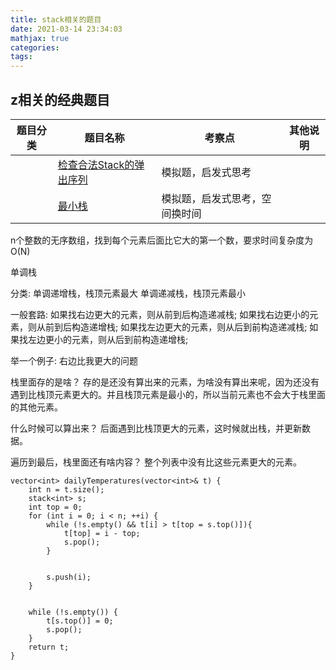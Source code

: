 ```yaml
---
title: stack相关的题目
date: 2021-03-14 23:34:03
mathjax: true
categories:
tags: 
---
```


## z相关的经典题目

|  题目分类 | 题目名称 |考察点   |其他说明|
|  ----  | ---- |----  |----  |
| | [检查合法Stack的弹出序列](../isPopOrder.html)  |模拟题，启发式思考|
| | [最小栈](../minStack.html)  |模拟题，启发式思考，空间换时间|

n个整数的无序数组，找到每个元素后面比它大的第一个数，要求时间复杂度为O(N)



单调栈

分类: 
单调递增栈，栈顶元素最大
单调递减栈，栈顶元素最小

一般套路:
如果找右边更大的元素，则从前到后构造递减栈;
如果找右边更小的元素，则从前到后构造递增栈;
如果找左边更大的元素，则从后到前构造递减栈;
如果找左边更小的元素，则从后到前构造递增栈;

举一个例子: 右边比我更大的问题

栈里面存的是啥？
存的是还没有算出来的元素，为啥没有算出来呢，因为还没有遇到比栈顶元素更大的。并且栈顶元素是最小的，所以当前元素也不会大于栈里面的其他元素。

什么时候可以算出来？
后面遇到比栈顶更大的元素，这时候就出栈，并更新数据。

遍历到最后，栈里面还有啥内容？
整个列表中没有比这些元素更大的元素。


    vector<int> dailyTemperatures(vector<int>& t) {
        int n = t.size();
        stack<int> s;
        int top = 0;
        for (int i = 0; i < n; ++i) {
            while (!s.empty() && t[i] > t[top = s.top()]){
                t[top] = i - top;
                s.pop();
            }


            s.push(i);
        }


        while (!s.empty()) {
            t[s.top()] = 0;
            s.pop();
        }
        return t;
    }
